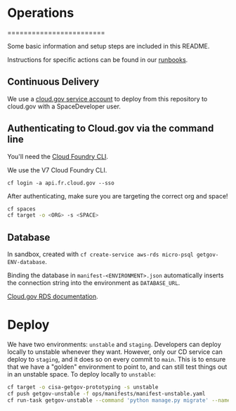 # Operations
========================

Some basic information and setup steps are included in this README.

Instructions for specific actions can be found in our [runbooks](./runbooks/).

## Continuous Delivery

We use a [cloud.gov service account](https://cloud.gov/docs/services/cloud-gov-service-account/) to deploy from this repository to cloud.gov with a SpaceDeveloper user.

## Authenticating to Cloud.gov via the command line

You'll need the [Cloud Foundry CLI](https://docs.cloud.gov/getting-started/setup/).

We use the V7 Cloud Foundry CLI.

```shell
cf login -a api.fr.cloud.gov --sso
```

After authenticating, make sure you are targeting the correct org and space!

```bash
cf spaces
cf target -o <ORG> -s <SPACE>
```

## Database

In sandbox, created with `cf create-service aws-rds micro-psql getgov-ENV-database`.

Binding the database in `manifest-<ENVIRONMENT>.json` automatically inserts the connection string into the environment as `DATABASE_URL`.

[Cloud.gov RDS documentation](https://cloud.gov/docs/services/relational-database/).

# Deploy

We have two environments: `unstable` and `staging`. Developers can deploy locally to unstable whenever they want. However, only our CD service can deploy to `staging`, and it does so on every commit to `main`. This is to ensure that we have a "golden" environment to point to, and can still test things out in an unstable space. To deploy locally to `unstable`: 

```bash
cf target -o cisa-getgov-prototyping -s unstable
cf push getgov-unstable -f ops/manifests/manifest-unstable.yaml
cf run-task getgov-unstable --command 'python manage.py migrate' --name migrate
```
